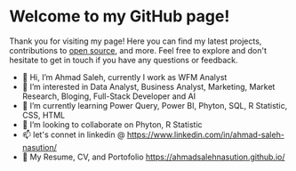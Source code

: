 <!DOCTYPE html>
<html>
<head>
 
</head>
<body>
  <h1>Welcome to my GitHub page!</h1>
  <p>Thank you for visiting my page! Here you can find my latest projects, contributions to <a href="#">open source</a>, and more. Feel free to explore and don't hesitate to get in touch if you have any questions or feedback.</p>
</body>
</html>




- 👋 Hi, I’m Ahmad Saleh, currently I work as WFM Analyst
- 👀 I’m interested in Data Analyst, Business Analyst, Marketing, Market Research, Bloging, Full-Stack Developer and AI
- 🌱 I’m currently learning  Power Query, Power BI, Phyton, SQL, R Statistic, CSS, HTML
- 💞️ I’m looking to collaborate on Phyton, R Statistic
- 📫 let's connet in linkedin @ https://www.linkedin.com/in/ahmad-saleh-nasution/
- 👀 My Resume, CV, and Portofolio https://ahmadsalehnasution.github.io/

<!---
ahmadsalehnasution/ahmadsalehnasution is a ✨ special ✨ repository because its `README.md` (this file) appears on your GitHub profile.
You can click the Preview link to take a look at your changes.
--->
